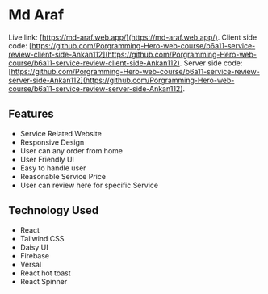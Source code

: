 # Md Araf

Live link: [https://md-araf.web.app/](https://md-araf.web.app/).
Client side code: [https://github.com/Porgramming-Hero-web-course/b6a11-service-review-client-side-Ankan112](https://github.com/Porgramming-Hero-web-course/b6a11-service-review-client-side-Ankan112).
Server side code: [https://github.com/Porgramming-Hero-web-course/b6a11-service-review-server-side-Ankan112](https://github.com/Porgramming-Hero-web-course/b6a11-service-review-server-side-Ankan112).

## Features

* Service Related Website
* Responsive Design
* User can any order from home
* User Friendly UI
* Easy to handle user
* Reasonable Service Price
* User can review here for specific Service

## Technology Used

* React 
* Tailwind CSS
* Daisy UI
* Firebase
* Versal 
* React hot toast
* React Spinner

